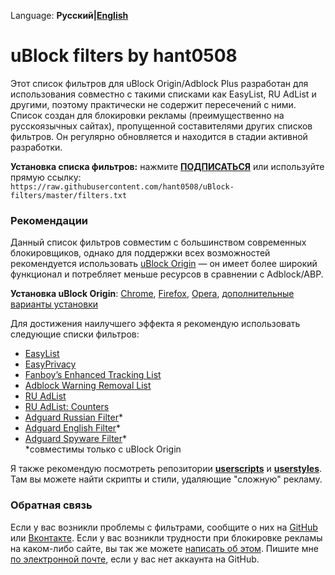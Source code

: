 Language: **Русский|[English](/README.md)**

# uBlock filters by hant0508

Этот список фильтров для uBlock Origin/Adblock Plus разработан для использования совместно с такими списками как EasyList, RU AdList 
и другими, поэтому практически не содержит пересечений с ними. Список создан для блокировки рекламы (преимущественно на русскоязычных
сайтах), пропущенной составителями других списков фильтров. Он регулярно обновляется и находится в стадии
активной разработки.

**Установка списка фильтров:**
нажмите **[ПОДПИСАТЬСЯ](https://subscribe.adblockplus.org/?location=https://raw.githubusercontent.com/hant0508/uBlock-filters/master/filters.txt&title=Filters%20by%20hant0508)** или используйте прямую ссылку:<br>
`https://raw.githubusercontent.com/hant0508/uBlock-filters/master/filters.txt`

### Рекомендации

Данный список фильтров совместим с большинством современных блокировщиков, однако для поддержки всех возможностей рекомендуется
использовать [uBlock Origin](https://github.com/gorhill/uBlock) — он имеет более широкий функционал и потребляет меньше ресурсов в
сравнении с Adblock/ABP.

**Установка uBlock Origin**: [Chrome](https://chrome.google.com/webstore/detail/ublock-origin/cjpalhdlnbpafiamejdnhcphjbkeiagm), [Firefox](https://addons.mozilla.org/en-US/firefox/addon/ublock-origin/), [Opera](https://addons.opera.com/en-gb/extensions/details/ublock/), [дополнительные варианты установки](https://github.com/gorhill/uBlock#installation)

Для достижения наилучшего эффекта я рекомендую использовать следующие списки фильтров:
* [EasyList](https://subscribe.adblockplus.org/?location=easylist.github.io/easylist/easylist.txt&title=EasyList)
* [EasyPrivacy](https://subscribe.adblockplus.org/?location=easylist.github.io/easylist/easyprivacy.txt&title=EasyPrivacy)
* [Fanboy’s Enhanced Tracking List](https://subscribe.adblockplus.org/?location=https://secure.fanboy.co.nz/enhancedstats.txt&title=Fanboy’s%20Enhanced%20Tracking%20List)
* [Adblock Warning Removal List](https://subscribe.adblockplus.org/?location=https://easylist-downloads.adblockplus.org/antiadblockfilters.txt&title=Adblock%20Warning%20Removal%20List)
* [RU AdList](https://subscribe.adblockplus.org/?location=https://easylist-downloads.adblockplus.org/advblock.txt&title=RU%20AdList)
* [RU AdList: Counters](https://subscribe.adblockplus.org/?location=https://easylist-downloads.adblockplus.org/cntblock.txt&title=RU%20AdList:%20Counters)
* [Adguard Russian Filter](https://subscribe.adblockplus.org/?location=https://filters.adtidy.org/extension/ublock/filters/1.txt&title=Adguard%20Russian%20Filter)*
* [Adguard English Filter](https://subscribe.adblockplus.org/?location=https://filters.adtidy.org/extension/ublock/filters/2.txt&title=Adguard%20English%20Filter)*
* [Adguard Spyware Filter](https://subscribe.adblockplus.org/?location=https://filters.adtidy.org/extension/ublock/filters/3.txt&title=Adguard%20Spyware%20Filter)* <br>
*совместимы только с uBlock Origin

Я также рекомендую посмотреть репозитории **[userscripts](https://github.com/hant0508/usescripts)** и **[userstyles](https://github.com/hant0508/userstyles)**. Там вы можете найти скрипты и стили,
удаляющие "сложную" рекламу.

### Обратная связь

Если у вас возникли проблемы с фильтрами, сообщите о них на [GitHub](https://github.com/hant0508/uBlock-fillters/issues/new) или [Вконтакте](https://vk.com/im?sel=116615188).
Если у вас возникли трудности при блокировке рекламы на каком-либо сайте, вы так же можете
[написать об этом](https://github.com/hant0508/uBlock-fillters/issues/new). Пишите мне [по электронной почте](mailto:hant0508@gmail.com?subject=GitHub%20issue%20|%20Filters), если у вас нет аккаунта на GitHub.
